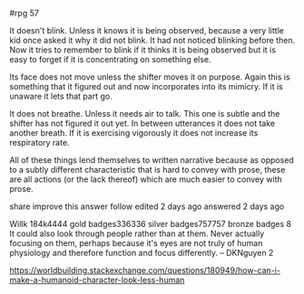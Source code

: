  #rpg
57

It doesn't blink. Unless it knows it is being observed, because a very little kid once asked it why it did not blink. It had not noticed blinking before then. Now it tries to remember to blink if it thinks it is being observed but it is easy to forget if it is concentrating on something else.

Its face does not move unless the shifter moves it on purpose. Again this is something that it figured out and now incorporates into its mimicry. If it is unaware it lets that part go.

It does not breathe. Unless it needs air to talk. This one is subtle and the shifter has not figured it out yet. In between utterances it does not take another breath. If it is exercising vigorously it does not increase its respiratory rate.

All of these things lend themselves to written narrative because as opposed to a subtly different characteristic that is hard to convey with prose, these are all actions (or the lack thereof) which are much easier to convey with prose.

share  improve this answer  follow 
edited 2 days ago
answered 2 days ago

Willk
184k4444 gold badges336336 silver badges757757 bronze badges
8
It could also look through people rather than at them. Never actually focusing on them, perhaps because it's eyes are not truly of human physiology and therefore function and focus differently. – DKNguyen 2

https://worldbuilding.stackexchange.com/questions/180949/how-can-i-make-a-humanoid-character-look-less-human